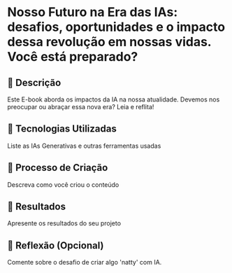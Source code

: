 # Nosso Futuro na Era das IAs: desafios, oportunidades e o impacto dessa revolução em nossas vidas. Você está preparado?

## 📒 Descrição
Este E-book aborda os impactos da IA na nossa atualidade. Devemos nos preocupar ou abraçar essa nova era? Leia e reflita!

## 🤖 Tecnologias Utilizadas
Liste as IAs Generativas e outras ferramentas usadas

## 🧐 Processo de Criação
Descreva como você criou o conteúdo

## 🚀 Resultados
Apresente os resultados do seu projeto

## 💭 Reflexão (Opcional)
Comente sobre o desafio de criar algo 'natty' com IA.

